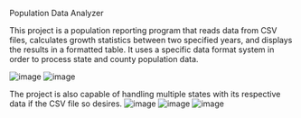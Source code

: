 Population Data Analyzer

This project is a population reporting program that reads data from CSV files, calculates growth statistics between two specified years, and displays the results in a formatted table. It uses a specific data format system in order to process state and county population data.

![image](https://github.com/anthonytran22/Population-Data-Analyzer/assets/171378313/9f2a3e37-1307-459b-a5f1-47b19bf96178)
![image](https://github.com/anthonytran22/Population-Data-Analyzer/assets/171378313/6010882d-8dc7-4575-9817-84cb0a7cea87)

The project is also capable of handling multiple states with its respective data if the CSV file so desires.
![image](https://github.com/anthonytran22/Population-Data-Analyzer/assets/171378313/af30a083-76d9-4a16-82fb-6182fe9ae775)
![image](https://github.com/anthonytran22/Population-Data-Analyzer/assets/171378313/34bf11c2-ff21-4be1-a234-e00b6c2c9a5e)
![image](https://github.com/anthonytran22/Population-Data-Analyzer/assets/171378313/73b085ec-17cc-45b3-8b4e-88f23d08cebb)



